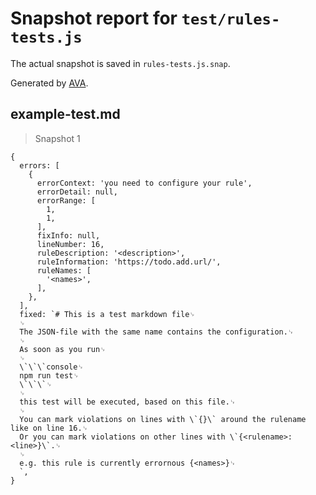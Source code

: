 # Snapshot report for `test/rules-tests.js`

The actual snapshot is saved in `rules-tests.js.snap`.

Generated by [AVA](https://avajs.dev).

## example-test.md

> Snapshot 1

    {
      errors: [
        {
          errorContext: 'you need to configure your rule',
          errorDetail: null,
          errorRange: [
            1,
            1,
          ],
          fixInfo: null,
          lineNumber: 16,
          ruleDescription: '<description>',
          ruleInformation: 'https://todo.add.url/',
          ruleNames: [
            '<names>',
          ],
        },
      ],
      fixed: `# This is a test markdown file␊
      ␊
      The JSON-file with the same name contains the configuration.␊
      ␊
      As soon as you run␊
      ␊
      \`\`\`console␊
      npm run test␊
      \`\`\`␊
      ␊
      this test will be executed, based on this file.␊
      ␊
      You can mark violations on lines with \`{}\` around the rulename like on line 16.␊
      Or you can mark violations on other lines with \`{<rulename>:<line>}\`.␊
      ␊
      e.g. this rule is currently errornous {<names>}␊
      `,
    }
